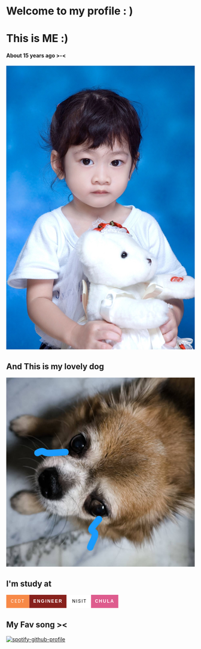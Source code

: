 # Welcome to my profile : )

# This is ME :)
#### About 15 years ago >-<

![me](https://github.com/NarapatM/NarapatM22/blob/main/me.jpg)

## And This is my lovely dog

![dog](https://github.com/NarapatM/NarapatM22/blob/main/14932.jpg)


## I'm study at
<svg xmlns="http://www.w3.org/2000/svg" width="161.33333206176758" height="35" viewBox="0 0 161.33333206176758 35"><rect width="61.66666793823242" height="35" fill="#f78947"/><rect x="61.66666793823242" width="99.66666412353516" height="35" fill="#88211c"/><text x="30.83333396911621" y="21.5" font-size="12" font-family="'Roboto', sans-serif" fill="#ffffff" text-anchor="middle" letter-spacing="2">CEDT</text><text x="111.5" y="21.5" font-size="12" font-family="'Montserrat', sans-serif" fill="#ffffff" text-anchor="middle" font-weight="900" letter-spacing="2">ENGINEER</text></svg> <svg xmlns="http://www.w3.org/2000/svg" width="134.66667556762695" height="35" viewBox="0 0 134.66667556762695 35"><rect width="61.66667175292969" height="35" fill="#ffffff"/><rect x="61.66667175292969" width="73.00000381469727" height="35" fill="#de5c8e"/><text x="30.833335876464844" y="21.5" font-size="12" font-family="'Roboto', sans-serif" fill="#000000" text-anchor="middle" letter-spacing="2">NISIT</text><text x="98.16667366027832" y="21.5" font-size="12" font-family="'Montserrat', sans-serif" fill="#ffffff" text-anchor="middle" font-weight="900" letter-spacing="2">CHULA</text></svg>

## My Fav song ><

[![spotify-github-profile](https://spotify-github-profile.kittinanx.com/api/view?uid=21iclohamfmsuzadrcoemseey&cover_image=true&theme=default&show_offline=false&background_color=121212&interchange=true)](https://github.com/kittinan/spotify-github-profile)

